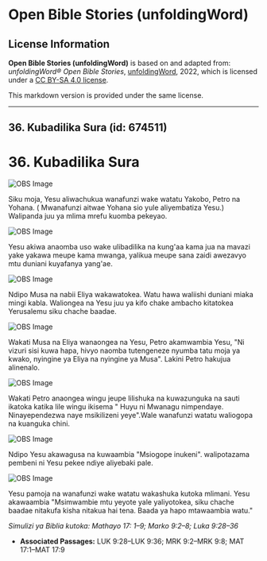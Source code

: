 # Open Bible Stories (unfoldingWord)

## License Information

**Open Bible Stories (unfoldingWord)** is based on and adapted from: _unfoldingWord® Open Bible Stories_, [unfoldingWord](https://unfoldingword.org/utw), 2022, which is licensed under a [CC BY-SA 4.0 license](https://creativecommons.org/licenses/by-sa/4.0/legalcode.en).

This markdown version is provided under the same license.



--------------------------------

## 36. Kubadilika Sura (id: 674511)

36\. Kubadilika Sura
====================

![OBS Image](https://cdn.door43.org/obs/jpg/360px/obs-en-36-01.jpg)

Siku moja, Yesu aliwachukua wanafunzi wake watatu Yakobo, Petro na Yohana. ( Mwanafunzi aitwae Yohana sio yule aliyembatiza Yesu.) Walipanda juu ya mlima mrefu kuomba pekeyao.

![OBS Image](https://cdn.door43.org/obs/jpg/360px/obs-en-36-02.jpg)

Yesu akiwa anaomba uso wake ulibadilika na kung'aa kama jua na mavazi yake yakawa meupe kama mwanga, yalikua meupe sana zaidi awezavyo mtu duniani kuyafanya yang'ae.

![OBS Image](https://cdn.door43.org/obs/jpg/360px/obs-en-36-03.jpg)

Ndipo Musa na nabii Eliya wakawatokea. Watu hawa waliishi duniani miaka mingi kabla. Waliongea na Yesu juu ya kifo chake ambacho kitatokea Yerusalemu siku chache baadae.

![OBS Image](https://cdn.door43.org/obs/jpg/360px/obs-en-36-04.jpg)

Wakati Musa na Eliya wanaongea na Yesu, Petro akamwambia Yesu, "Ni vizuri sisi kuwa hapa, hivyo naomba tutengeneze nyumba tatu moja ya kwako, nyingine ya Eliya na nyingine ya Musa". Lakini Petro hakujua alinenalo.

![OBS Image](https://cdn.door43.org/obs/jpg/360px/obs-en-36-05.jpg)

Wakati Petro anaongea wingu jeupe lilishuka na kuwazunguka na sauti ikatoka katika lile wingu ikisema " Huyu ni Mwanagu nimpendaye. Ninayependezwa naye msikilizeni yeye".Wale wanafunzi watatu waliogopa na kuanguka chini.

![OBS Image](https://cdn.door43.org/obs/jpg/360px/obs-en-36-06.jpg)

Ndipo Yesu akawagusa na kuwaambia "Msiogope inukeni". walipotazama pembeni ni Yesu pekee ndiye aliyebaki pale.

![OBS Image](https://cdn.door43.org/obs/jpg/360px/obs-en-36-07.jpg)

Yesu pamoja na wanafunzi wake watatu wakashuka kutoka mlimani. Yesu akawaambia "Msimwambie mtu yeyote yale yaliyotokea, siku chache baadae nitakufa kisha nitakua hai tena. Baada ya hapo mtawaambia watu."

*Simulizi ya Biblia kutoka: Mathayo 17: 1–9; Marko 9:2–8; Luka 9:28–36*

* **Associated Passages:** LUK 9:28–LUK 9:36; MRK 9:2–MRK 9:8; MAT 17:1–MAT 17:9


